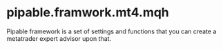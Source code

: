 pipable.framwork.mt4.mqh
========================

Pipable framework is a set of settings and functions that you can create a metatrader expert advisor upon that.
